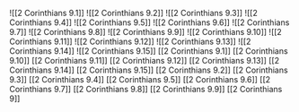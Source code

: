 ![[2 Corinthians 9.1]]
![[2 Corinthians 9.2]]
![[2 Corinthians 9.3]]
![[2 Corinthians 9.4]]
![[2 Corinthians 9.5]]
![[2 Corinthians 9.6]]
![[2 Corinthians 9.7]]
![[2 Corinthians 9.8]]
![[2 Corinthians 9.9]]
![[2 Corinthians 9.10]]
![[2 Corinthians 9.11]]
![[2 Corinthians 9.12]]
![[2 Corinthians 9.13]]
![[2 Corinthians 9.14]]
![[2 Corinthians 9.15]]
[[2 Corinthians 9.1]]
[[2 Corinthians 9.10]]
[[2 Corinthians 9.11]]
[[2 Corinthians 9.12]]
[[2 Corinthians 9.13]]
[[2 Corinthians 9.14]]
[[2 Corinthians 9.15]]
[[2 Corinthians 9.2]]
[[2 Corinthians 9.3]]
[[2 Corinthians 9.4]]
[[2 Corinthians 9.5]]
[[2 Corinthians 9.6]]
[[2 Corinthians 9.7]]
[[2 Corinthians 9.8]]
[[2 Corinthians 9.9]]
[[2 Corinthians 9]]
